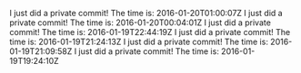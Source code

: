 I just did a private commit! The time is: 2016-01-20T01:00:07Z
I just did a private commit! The time is: 2016-01-20T00:04:01Z
I just did a private commit! The time is: 2016-01-19T22:44:19Z
I just did a private commit! The time is: 2016-01-19T21:24:13Z
I just did a private commit! The time is: 2016-01-19T21:09:58Z
I just did a private commit! The time is: 2016-01-19T19:24:10Z
